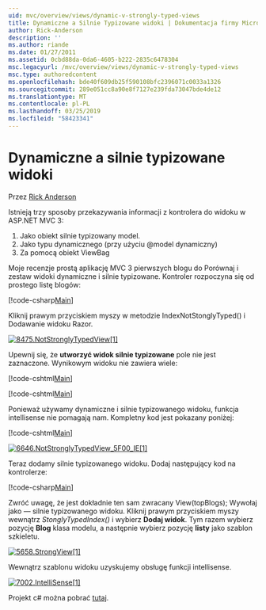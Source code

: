 ```yaml
---
uid: mvc/overview/views/dynamic-v-strongly-typed-views
title: Dynamiczne a Silnie Typizowane widoki | Dokumentacja firmy Microsoft
author: Rick-Anderson
description: ''
ms.author: riande
ms.date: 01/27/2011
ms.assetid: 0cbd88da-0da6-4605-b222-2835c6478304
msc.legacyurl: /mvc/overview/views/dynamic-v-strongly-typed-views
msc.type: authoredcontent
ms.openlocfilehash: bde40f609db25f590108bfc2396071c0033a1326
ms.sourcegitcommit: 289e051cc8a90e8f7127e239fda73047bde4de12
ms.translationtype: MT
ms.contentlocale: pl-PL
ms.lasthandoff: 03/25/2019
ms.locfileid: "58423341"
---
```

<a name="dynamic-v-strongly-typed-views"></a>Dynamiczne a silnie typizowane widoki
====================
Przez [Rick Anderson]((https://twitter.com/RickAndMSFT))

Istnieją trzy sposoby przekazywania informacji z kontrolera do widoku w ASP.NET MVC 3:

1. Jako obiekt silnie typizowany model.
2. Jako typu dynamicznego (przy użyciu @model dynamiczny)
3. Za pomocą obiekt ViewBag

Moje recenzje prostą aplikację MVC 3 pierwszych blogu do Porównaj i zestaw widoki dynamiczne i silnie typizowane. Kontroler rozpoczyna się od prostego listę blogów:

[!code-csharp[Main](dynamic-v-strongly-typed-views/samples/sample1.cs)]

Kliknij prawym przyciskiem myszy w metodzie IndexNotStonglyTyped() i Dodawanie widoku Razor.

[![8475.NotStronglyTypedView[1]](dynamic-v-strongly-typed-views/_static/image2.png)](dynamic-v-strongly-typed-views/_static/image1.png)

Upewnij się, że **utworzyć widok silnie typizowane** pole nie jest zaznaczone. Wynikowym widoku nie zawiera wiele:

[!code-cshtml[Main](dynamic-v-strongly-typed-views/samples/sample2.cshtml)]

[!code-cshtml[Main](dynamic-v-strongly-typed-views/samples/sample3.cshtml)]

Ponieważ używamy dynamiczne i silnie typizowanego widoku, funkcja intellisense nie pomagają nam. Kompletny kod jest pokazany poniżej:

[!code-cshtml[Main](dynamic-v-strongly-typed-views/samples/sample4.cshtml)]

[![6646.NotStronglyTypedView_5F00_IE[1]](dynamic-v-strongly-typed-views/_static/image4.png)](dynamic-v-strongly-typed-views/_static/image3.png)

Teraz dodamy silnie typizowanego widoku. Dodaj następujący kod na kontrolerze:

[!code-csharp[Main](dynamic-v-strongly-typed-views/samples/sample5.cs)]


Zwróć uwagę, że jest dokładnie ten sam zwracany View(topBlogs); Wywołaj jako — silnie typizowanego widoku. Kliknij prawym przyciskiem myszy wewnątrz *StonglyTypedIndex()* i wybierz **Dodaj widok**. Tym razem wybierz pozycję **Blog** klasa modelu, a następnie wybierz pozycję **listy** jako szablon szkieletu.

[![5658.StrongView[1]](dynamic-v-strongly-typed-views/_static/image6.png)](dynamic-v-strongly-typed-views/_static/image5.png)

Wewnątrz szablonu widoku uzyskujemy obsługę funkcji intellisense.

[![7002.IntelliSense[1]](dynamic-v-strongly-typed-views/_static/image8.png)](dynamic-v-strongly-typed-views/_static/image7.png)

Projekt c# można pobrać [tutaj](https://blogs.msdn.com/cfs-file.ashx/__key/CommunityServer-Blogs-Components-WeblogFiles/00-00-01-11-73-SSMS/1817.Mvc3ViewDemo.zip).
